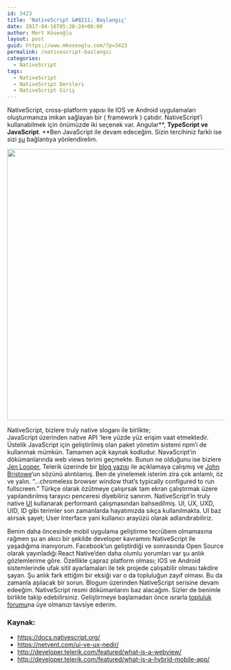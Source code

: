 ```yaml
---
id: 3423
title: 'NativeScript &#8211; Başlangıç'
date: 2017-04-16T05:38:24+00:00
author: Mert Köseoğlu
layout: post
guid: https://www.mkoseoglu.com/?p=3423
permalink: /nativescript-baslangic
categories:
  - NativeScript
tags:
  - NativeScript
  - NativeScript Dersleri
  - NativeScript Giriş
---
```

NativeScript, <span class="font:monaco lang:default highlight:0 decode:true crayon-inline">cross-platform</span> yapısı ile IOS ve Android uygulamaları oluşturmanıza imkan sağlayan bir ( framework ) çatıdır. NativeScript&#8217;i kullanabilmek için önümüzde iki seçenek var. Angular**, **TypeScript ve JavaScript**. **Ben JavaScript ile devam edeceğim. Sizin tercihiniz farklı ise sizi [şu](http://docs.nativescript.org/angular/tutorial/ng-chapter-0) bağlantıya yönlendirelim.

<img class="aligncenter size-full wp-image-3437" src="https://www.mkoseoglu.com/wp-content/uploads/nativescript-logo.png" alt="" width="1200" height="630" srcset="https://www.mkoseoglu.com/wp-content/uploads/nativescript-logo.png 1200w, https://www.mkoseoglu.com/wp-content/uploads/nativescript-logo-300x158.png 300w, https://www.mkoseoglu.com/wp-content/uploads/nativescript-logo-768x403.png 768w, https://www.mkoseoglu.com/wp-content/uploads/nativescript-logo-1024x538.png 1024w" sizes="(max-width: 1200px) 100vw, 1200px" />

NativeScript, bizlere <span class="font:monaco lang:default highlight:0 decode:true crayon-inline">truly native</span> sloganı ile birlikte; JavaScript üzerinden <span class="font:monaco lang:default highlight:0 decode:true crayon-inline">native API</span> &#8216;lere yüzde yüz erişim vaat etmektedir. Üstelik JavaScript için geliştirilmiş olan paket yönetim sistemi npm&#8217;i de kullanmak mümkün. Tamamen açık kaynak kodludur. NavaScript&#8217;in dökümanlarında <span class="font:monaco lang:default highlight:0 decode:true crayon-inline">web views</span> terimi geçmekte. Bunun ne olduğunu ise bizlere [Jen Looper](http://developer.telerik.com/author/jlooper/), Telerik üzerinde bir [blog yazısı](http://developer.telerik.com/featured/what-is-a-webview/) ile açıklamaya çalışmış ve [John Bristowe](http://developer.telerik.com/author/jbristowe/)&#8216;un sözünü alıntılamış. Ben de yinelemek isterim zira çok anlamlı, öz ve yalın. &#8220;&#8230;chromeless browser window that’s typically configured to run fullscreen.&#8221; Türkçe olarak özütmeye çalışırsak tam ekran çalıştırmak üzere yapılandırılmış tarayıcı penceresi diyebiliriz sanırım. NativeScript&#8217;in <span class="font:monaco lang:default highlight:0 decode:true crayon-inline ">truly native</span> [UI](https://docs.nativescript.org/ui/basics) kullanarak performanlı çalışmasından bahsedilmiş. UI, UX, UXD, UID, ID gibi terimler son zamanlarda hayatımızda sıkça kullanılmakta. UI baz alırsak şayet; User Interface yani kullanıcı arayüzü olarak adlandırabiliriz.

Benim daha öncesinde mobil uygulama geliştirme tecrübem olmamasına rağmen şu an akıcı bir şekilde developer kavramını NativeScript ile yaşadığıma inanıyorum. Facebook&#8217;un geliştirdiği ve sonrasında Open Source olarak yayınladığı React Native&#8217;den daha olumlu yorumları var şu anlık gözlemlerime göre. Özellikle çapraz platform olması; IOS ve Android sistemlerinde ufak sitil ayarlamaları ile tek projede çalışabilir olması takdire şayan. Şu anlık fark ettiğim bir eksiği var o da topluluğun zayıf olması. Bu da zamanla aşılacak bir sorun. Blogum üzerinden NativeScript serisine devam edeeğim. NativeScript resmi dökümanlarını baz alacağım. Sizler de benimle birlikte takip edebilirsiniz. Geliştirmeye başlamadan önce ısrarla [topluluk forumu](https://discourse.nativescript.org/)na üye olmanızı tavsiye ederim.

### Kaynak:

  * https://docs.nativescript.org/
  * https://netvent.com/ui-ve-ux-nedir/
  * http://developer.telerik.com/featured/what-is-a-webview/
  * http://developer.telerik.com/featured/what-is-a-hybrid-mobile-app/